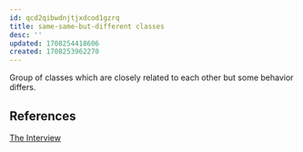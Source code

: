 ```yaml
---
id: qcd2qibwdnjtjxdcod1gzrq
title: same-same-but-different classes
desc: ''
updated: 1708254418606
created: 1708253962270
---
```



Group of classes which are closely related to each other but some behavior differs.

## References

[The Interview](https://www.youtube.com/watch?v=7tTfL-DtpXk&ab_channel=BradGroux)
